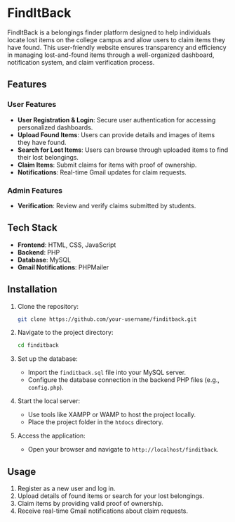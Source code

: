 # FindItBack

FindItBack is a belongings finder platform designed to help individuals locate lost items on the college campus and allow users to claim items they have found. This user-friendly website ensures transparency and efficiency in managing lost-and-found items through a well-organized dashboard, notification system, and claim verification process.

## Features

### User Features
- **User Registration & Login**: Secure user authentication for accessing personalized dashboards.
- **Upload Found Items**: Users can provide details and images of items they have found.
- **Search for Lost Items**: Users can browse through uploaded items to find their lost belongings.
- **Claim Items**: Submit claims for items with proof of ownership.
- **Notifications**: Real-time Gmail updates for claim requests.

### Admin Features
- **Verification**: Review and verify claims submitted by students.

## Tech Stack
- **Frontend**: HTML, CSS, JavaScript
- **Backend**: PHP
- **Database**: MySQL
- **Gmail Notifications**: PHPMailer

## Installation
1. Clone the repository:
   ```bash
   git clone https://github.com/your-username/finditback.git
   ```

2. Navigate to the project directory:
   ```bash
   cd finditback
   ```

3. Set up the database:
   - Import the `finditback.sql` file into your MySQL server.
   - Configure the database connection in the backend PHP files (e.g., `config.php`).

4. Start the local server:
   - Use tools like XAMPP or WAMP to host the project locally.
   - Place the project folder in the `htdocs` directory.

5. Access the application:
   - Open your browser and navigate to `http://localhost/finditback`.

## Usage
1. Register as a new user and log in.
2. Upload details of found items or search for your lost belongings.
3. Claim items by providing valid proof of ownership.
4. Receive real-time Gmail notifications about claim requests.

